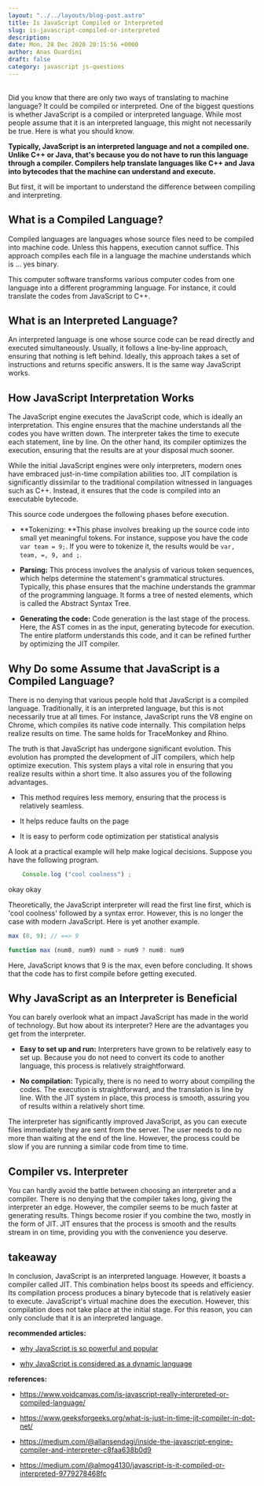 ```yaml
---
layout: "../../layouts/blog-post.astro"
title: Is JavaScript Compiled or Interpreted
slug: is-javascript-compiled-or-interpreted
description: 
date: Mon, 28 Dec 2020 20:15:56 +0000
author: Anas Ouardini
draft: false
category: javascript js-questions
---
```



<br>Did you know that there are only two ways of translating to machine language? It could be compiled or interpreted. One of the biggest questions is whether JavaScript is a compiled or interpreted language. While most people assume that it is an interpreted language, this might not necessarily be true. Here is what you should know.

**Typically, JavaScript is an interpreted language and not a compiled one. Unlike C++ or Java, that's because you do not have to run this language through a compiler. Compilers help translate languages like C++ and Java into bytecodes that the machine can understand and execute.**

But first, it will be important to understand the difference between compiling and interpreting.

## What is a Compiled Language?

Compiled languages are languages whose source files need to be compiled into machine code. Unless this happens, execution cannot suffice. This approach compiles each file in a language the machine understands which is ... yes binary.

This computer software transforms various computer codes from one language into a different programming language. For instance, it could translate the codes from JavaScript to C++.

## What is an Interpreted Language?

An interpreted language is one whose source code can be read directly and executed simultaneously. Usually, it follows a line-by-line approach, ensuring that nothing is left behind. Ideally, this approach takes a set of instructions and returns specific answers. It is the same way JavaScript works.

## How JavaScript Interpretation Works

The JavaScript engine executes the JavaScript code, which is ideally an interpretation. This engine ensures that the machine understands all the codes you have written down. The interpreter takes the time to execute each statement, line by line. On the other hand, its compiler optimizes the execution, ensuring that the results are at your disposal much sooner.

While the initial JavaScript engines were only interpreters, modern ones have embraced just-in-time compilation abilities too. JIT compilation is significantly dissimilar to the traditional compilation witnessed in languages such as C++. Instead, it ensures that the code is compiled into an executable bytecode.

This source code undergoes the following phases before execution.

- **Tokenizing: **This phase involves breaking up the source code into small yet meaningful tokens. For instance, suppose you have the code <code>var team = 9;</code>. If you were to tokenize it, the results would be <code>var, team, =, 9, and ;</code>.

- **Parsing:** This process involves the analysis of various token sequences, which helps determine the statement's grammatical structures. Typically, this phase ensures that the machine understands the grammar of the programming language. It forms a tree of nested elements, which is called the Abstract Syntax Tree.

- **Generating the code:** Code generation is the last stage of the process. Here, the AST comes in as the input, generating bytecode for execution. The entire platform understands this code, and it can be refined further by optimizing the JIT compiler.

## Why Do some Assume that JavaScript is a Compiled Language?

There is no denying that various people hold that JavaScript is a compiled language. Traditionally, it is an interpreted language, but this is not necessarily true at all times. For instance, JavaScript runs the V8 engine on Chrome, which compiles its native code internally. This compilation helps realize results on time. The same holds for TraceMonkey and Rhino.

The truth is that JavaScript has undergone significant evolution. This evolution has prompted the development of JIT compilers, which help optimize execution. This system plays a vital role in ensuring that you realize results within a short time. It also assures you of the following advantages.

- This method requires less memory, ensuring that the process is relatively seamless.

- It helps reduce faults on the page

- It is easy to perform code optimization per statistical analysis

A look at a practical example will help make logical decisions. Suppose you have the following program.

```js
    Console.log ("cool coolness") ;
```

okay okay

Theoretically, the JavaScript interpreter will read the first line first, which is 'cool coolness' followed by a syntax error. However, this is no longer the case with modern JavaScript. Here is yet another example.

```js
max (8, 9); // ==> 9

function max (num8, num9) num8 > num9 ? num8: num9
```

Here, JavaScript knows that 9 is the max, even before concluding. It shows that the code has to first compile before getting executed.

## Why JavaScript as an Interpreter is Beneficial

You can barely overlook what an impact JavaScript has made in the world of technology. But how about its interpreter? Here are the advantages you get from the interpreter.

- **Easy to set up and run:** Interpreters have grown to be relatively easy to set up. Because you do not need to convert its code to another language, this process is relatively straightforward.

- **No compilation:** Typically, there is no need to worry about compiling the codes. The execution is straightforward, and the translation is line by line. With the JIT system in place, this process is smooth, assuring you of results within a relatively short time.

The interpreter has significantly improved JavaScript, as you can execute files immediately they are sent from the server. The user needs to do no more than waiting at the end of the line. However, the process could be slow if you are running a similar code from time to time.

## Compiler vs. Interpreter

You can hardly avoid the battle between choosing an interpreter and a compiler. There is no denying that the compiler takes long, giving the interpreter an edge. However, the compiler seems to be much faster at generating results. Things become rosier if you combine the two, mostly in the form of JIT. JIT ensures that the process is smooth and the results stream in on time, providing you with the convenience you deserve.

## takeaway

In conclusion, JavaScript is an interpreted language. However, it boasts a compiler called JIT. This combination helps boost its speeds and efficiency. Its compilation process produces a binary bytecode that is relatively easier to execute. JavaScript's virtual machine does the execution. However, this compilation does not take place at the initial stage. For this reason, you can only conclude that it is an interpreted language.

**recommended articles:**

- <a href="/posts/why-javascript-is-powerful/" target="_blank" rel="noreferrer noopener">why JavaScript is so powerful and popular</a>

- <a href="/posts/why-javascript-is-considered-as-a-dynamic-language/" target="_blank" rel="noreferrer noopener">why JavaScript is considered as a dynamic language</a>

**references:**

- https://www.voidcanvas.com/is-javascript-really-interpreted-or-compiled-language/

- https://www.geeksforgeeks.org/what-is-just-in-time-jit-compiler-in-dot-net/

- https://medium.com/@allansendagi/inside-the-javascript-engine-compiler-and-interpreter-c8faa638b0d9

- https://medium.com/@almog4130/javascript-is-it-compiled-or-interpreted-9779278468fc


